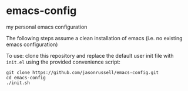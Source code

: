 # emacs-config
my personal emacs configuration

The following steps assume a clean installation of emacs (i.e. no existing emacs configuration)

To use: clone this repository and replace the default user init file with `init.el` using the provided convenience script:

```
git clone https://github.com/jasonrussell/emacs-config.git
cd emacs-config
./init.sh
```
